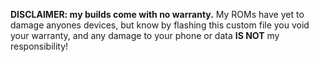 **DISCLAIMER: my builds come with no warranty.**
My ROMs have yet to damage anyones devices, but know by flashing this custom file you void your warranty, and any damage to your phone or data **IS NOT** my responsibility!